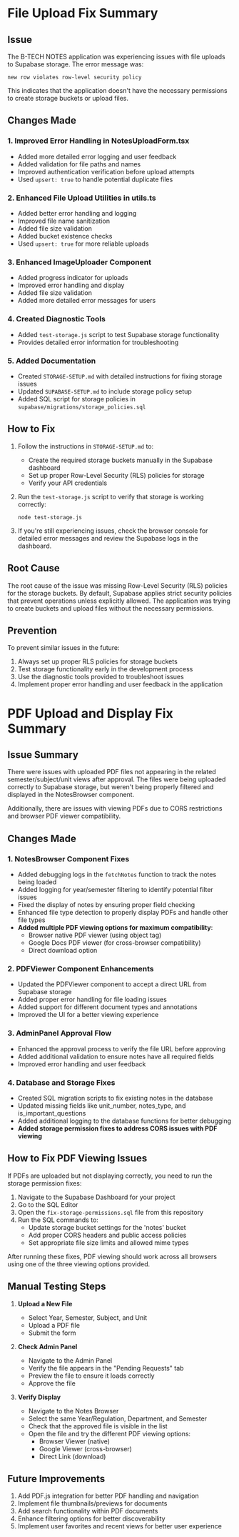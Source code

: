 # File Upload Fix Summary

## Issue
The B-TECH NOTES application was experiencing issues with file uploads to Supabase storage. The error message was:
```
new row violates row-level security policy
```

This indicates that the application doesn't have the necessary permissions to create storage buckets or upload files.

## Changes Made

### 1. Improved Error Handling in NotesUploadForm.tsx
- Added more detailed error logging and user feedback
- Added validation for file paths and names
- Improved authentication verification before upload attempts
- Used `upsert: true` to handle potential duplicate files

### 2. Enhanced File Upload Utilities in utils.ts
- Added better error handling and logging
- Improved file name sanitization
- Added file size validation
- Added bucket existence checks
- Used `upsert: true` for more reliable uploads

### 3. Enhanced ImageUploader Component
- Added progress indicator for uploads
- Improved error handling and display
- Added file size validation
- Added more detailed error messages for users

### 4. Created Diagnostic Tools
- Added `test-storage.js` script to test Supabase storage functionality
- Provides detailed error information for troubleshooting

### 5. Added Documentation
- Created `STORAGE-SETUP.md` with detailed instructions for fixing storage issues
- Updated `SUPABASE-SETUP.md` to include storage policy setup
- Added SQL script for storage policies in `supabase/migrations/storage_policies.sql`

## How to Fix

1. Follow the instructions in `STORAGE-SETUP.md` to:
   - Create the required storage buckets manually in the Supabase dashboard
   - Set up proper Row-Level Security (RLS) policies for storage
   - Verify your API credentials

2. Run the `test-storage.js` script to verify that storage is working correctly:
   ```
   node test-storage.js
   ```

3. If you're still experiencing issues, check the browser console for detailed error messages and review the Supabase logs in the dashboard.

## Root Cause

The root cause of the issue was missing Row-Level Security (RLS) policies for the storage buckets. By default, Supabase applies strict security policies that prevent operations unless explicitly allowed. The application was trying to create buckets and upload files without the necessary permissions.

## Prevention

To prevent similar issues in the future:

1. Always set up proper RLS policies for storage buckets
2. Test storage functionality early in the development process
3. Use the diagnostic tools provided to troubleshoot issues
4. Implement proper error handling and user feedback in the application

# PDF Upload and Display Fix Summary

## Issue Summary
There were issues with uploaded PDF files not appearing in the related semester/subject/unit views after approval. The files were being uploaded correctly to Supabase storage, but weren't being properly filtered and displayed in the NotesBrowser component.

Additionally, there are issues with viewing PDFs due to CORS restrictions and browser PDF viewer compatibility.

## Changes Made

### 1. NotesBrowser Component Fixes
- Added debugging logs in the `fetchNotes` function to track the notes being loaded
- Added logging for year/semester filtering to identify potential filter issues
- Fixed the display of notes by ensuring proper field checking
- Enhanced file type detection to properly display PDFs and handle other file types
- **Added multiple PDF viewing options for maximum compatibility**:
  - Browser native PDF viewer (using object tag)
  - Google Docs PDF viewer (for cross-browser compatibility)
  - Direct download option

### 2. PDFViewer Component Enhancements
- Updated the PDFViewer component to accept a direct URL from Supabase storage
- Added proper error handling for file loading issues
- Added support for different document types and annotations
- Improved the UI for a better viewing experience

### 3. AdminPanel Approval Flow
- Enhanced the approval process to verify the file URL before approving
- Added additional validation to ensure notes have all required fields
- Improved error handling and user feedback

### 4. Database and Storage Fixes
- Created SQL migration scripts to fix existing notes in the database
- Updated missing fields like unit_number, notes_type, and is_important_questions
- Added additional logging to the database functions for better debugging
- **Added storage permission fixes to address CORS issues with PDF viewing**

## How to Fix PDF Viewing Issues

If PDFs are uploaded but not displaying correctly, you need to run the storage permission fixes:

1. Navigate to the Supabase Dashboard for your project
2. Go to the SQL Editor
3. Open the `fix-storage-permissions.sql` file from this repository
4. Run the SQL commands to:
   - Update storage bucket settings for the 'notes' bucket
   - Add proper CORS headers and public access policies
   - Set appropriate file size limits and allowed mime types

After running these fixes, PDF viewing should work across all browsers using one of the three viewing options provided.

## Manual Testing Steps

1. **Upload a New File**
   - Select Year, Semester, Subject, and Unit
   - Upload a PDF file
   - Submit the form

2. **Check Admin Panel**
   - Navigate to the Admin Panel
   - Verify the file appears in the "Pending Requests" tab
   - Preview the file to ensure it loads correctly
   - Approve the file

3. **Verify Display**
   - Navigate to the Notes Browser
   - Select the same Year/Regulation, Department, and Semester
   - Check that the approved file is visible in the list
   - Open the file and try the different PDF viewing options:
     - Browser Viewer (native)
     - Google Viewer (cross-browser)
     - Direct Link (download)

## Future Improvements

1. Add PDF.js integration for better PDF handling and navigation
2. Implement file thumbnails/previews for documents
3. Add search functionality within PDF documents
4. Enhance filtering options for better discoverability
5. Implement user favorites and recent views for better user experience 
